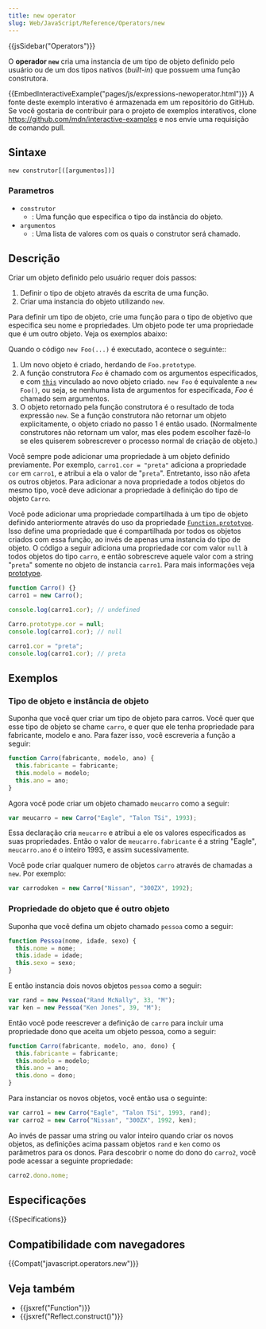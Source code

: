 ```yaml
---
title: new operator
slug: Web/JavaScript/Reference/Operators/new
---
```


{{jsSidebar("Operators")}}

O **operador `new`** cria uma instancia de um tipo de objeto definido pelo usuário ou de um dos tipos nativos (_built-in_) que possuem uma função construtora.

{{EmbedInteractiveExample("pages/js/expressions-newoperator.html")}} A fonte deste exemplo interativo é armazenada em um repositório do GitHub. Se você gostaria de contribuir para o projeto de exemplos interativos, clone <https://github.com/mdn/interactive-examples> e nos envie uma requisição de comando pull.

## Sintaxe

```
new construtor[([argumentos])]
```

### Parametros

- `construtor`
  - : Uma função que especifica o tipo da instância do objeto.
- `argumentos`
  - : Uma lista de valores com os quais o construtor será chamado.

## Descrição

Criar um objeto definido pelo usuário requer dois passos:

1. Definir o tipo de objeto através da escrita de uma função.
2. Criar uma instancia do objeto utilizando `new`.

Para definir um tipo de objeto, crie uma função para o tipo de objetivo que especifica seu nome e propriedades. Um objeto pode ter uma propriedade que é um outro objeto. Veja os exemplos abaixo:

Quando o código `new Foo(...)` é executado, acontece o seguinte::

1. Um novo objeto é criado, herdando de `Foo.prototype`.
2. A função construtora _F`oo`_ é chamado com os argumentos especificados, e com [`this`](/pt-BR/docs/Web/JavaScript/Reference/Operators/this) vinculado ao novo objeto criado. `new Foo` é equivalente a `new Foo()`, ou seja, se nenhuma lista de argumentos for especificada, _Foo_ é chamado sem argumentos.
3. O objeto retornado pela função construtora é o resultado de toda expressão `new`. Se a função construtora não retornar um objeto explicitamente, o objeto criado no passo 1 é então usado. (Normalmente construtores não retornam um valor, mas eles podem escolher fazê-lo se eles quiserem sobrescrever o processo normal de criação de objeto.)

Você sempre pode adicionar uma propriedade à um objeto definido previamente. Por exemplo, `carro1.cor = "preta"` adiciona a propriedade `cor` em `carro1`, e atribui a ela o valor de "`preta`". Entretanto, isso não afeta os outros objetos. Para adicionar a nova propriedade a todos objetos do mesmo tipo, você deve adicionar a propriedade à definição do tipo de objeto `Carro`.

Você pode adicionar uma propriedade compartilhada à um tipo de objeto definido anteriormente através do uso da propriedade [`Function.prototype`](/pt-BR/docs/Web/JavaScript/Reference/Global_Objects/Function/prototype). Isso define uma propriedade que é compartilhada por todos os objetos criados com essa função, ao invés de apenas uma instancia do tipo de objeto. O código a seguir adiciona uma propriedade cor com valor `null` à todos objetos do tipo `carro`, e então sobrescreve aquele valor com a string "`preta`" somente no objeto de instancia `carro1`. Para mais informações veja [prototype](/pt-BR/docs/Web/JavaScript/Reference/Global_Objects/Function/prototype).

```js
function Carro() {}
carro1 = new Carro();

console.log(carro1.cor); // undefined

Carro.prototype.cor = null;
console.log(carro1.cor); // null

carro1.cor = "preta";
console.log(carro1.cor); // preta
```

## Exemplos

### Tipo de objeto e instância de objeto

Suponha que você quer criar um tipo de objeto para carros. Você quer que esse tipo de objeto se chame `carro`, e quer que ele tenha propriedade para fabricante, modelo e ano. Para fazer isso, você escreveria a função a seguir:

```js
function Carro(fabricante, modelo, ano) {
  this.fabricante = fabricante;
  this.modelo = modelo;
  this.ano = ano;
}
```

Agora você pode criar um objeto chamado `meucarro` como a seguir:

```js
var meucarro = new Carro("Eagle", "Talon TSi", 1993);
```

Essa declaração cria `meucarro` e atribui a ele os valores especificados as suas propriedades. Então o valor de `meucarro.fabricante` é a string "Eagle", `meucarro.ano` é o inteiro 1993, e assim sucessivamente.

Você pode criar qualquer numero de objetos `carro` através de chamadas a `new`. Por exemplo:

```js
var carrodoken = new Carro("Nissan", "300ZX", 1992);
```

### Propriedade do objeto que é outro objeto

Suponha que você defina um objeto chamado `pessoa` como a seguir:

```js
function Pessoa(nome, idade, sexo) {
  this.nome = nome;
  this.idade = idade;
  this.sexo = sexo;
}
```

E então instancia dois novos objetos `pessoa` como a seguir:

```js
var rand = new Pessoa("Rand McNally", 33, "M");
var ken = new Pessoa("Ken Jones", 39, "M");
```

Então você pode reescrever a definição de `carro` para incluir uma propriedade dono que aceita um objeto pessoa, como a seguir:

```js
function Carro(fabricante, modelo, ano, dono) {
  this.fabricante = fabricante;
  this.modelo = modelo;
  this.ano = ano;
  this.dono = dono;
}
```

Para instanciar os novos objetos, você então usa o seguinte:

```js
var carro1 = new Carro("Eagle", "Talon TSi", 1993, rand);
var carro2 = new Carro("Nissan", "300ZX", 1992, ken);
```

Ao invés de passar uma string ou valor inteiro quando criar os novos objetos, as definições acima passam objetos `rand` e `ken` como os parâmetros para os donos. Para descobrir o nome do dono do `carro2`, você pode acessar a seguinte propriedade:

```js
carro2.dono.nome;
```

## Especificações

{{Specifications}}

## Compatibilidade com navegadores

{{Compat("javascript.operators.new")}}

## Veja também

- {{jsxref("Function")}}
- {{jsxref("Reflect.construct()")}}

